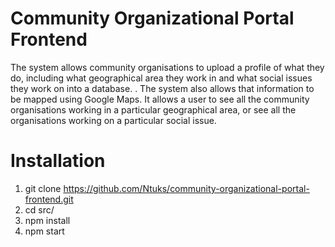 # Community Organizational Portal Frontend
The system allows community organisations to upload a profile of what they do, including what geographical area they work in and what social issues they work on into a database. . The system also allows that information to be mapped using Google Maps. It allows a user to see all the community organisations working in a particular geographical area, or see all the organisations working on a particular social issue. 

# Installation
1. git clone https://github.com/Ntuks/community-organizational-portal-frontend.git
2. cd src/
3. npm install
4. npm start
